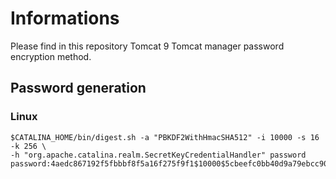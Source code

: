 # Informations
Please find in this repository Tomcat 9 Tomcat manager password encryption method.

## Password generation 
### Linux
```
$CATALINA_HOME/bin/digest.sh -a "PBKDF2WithHmacSHA512" -i 10000 -s 16 -k 256 \
-h "org.apache.catalina.realm.SecretKeyCredentialHandler" password
password:4aedc867192f5fbbbf8f5a16f275f9f1$10000$5cbeefc0bb40d9a79ebcc90d120b7de280acf817a94d50a2989149590cdb4d87
```
